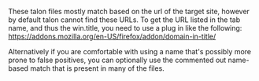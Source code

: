 These talon files mostly match based on the url of the target site, however by
default talon cannot find these URLs. To get the URL listed in the tab name,
and thus the win.title, you need to use a plug in like the following:
https://addons.mozilla.org/en-US/firefox/addon/domain-in-title/

Alternatively if you are comfortable with using a name that's possibly more
prone to false positives, you can optionally use the commented out name-based
match that is present in many of the files.
